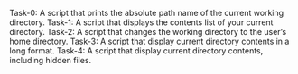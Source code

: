 Task-0: A script that prints the absolute path name of the current working directory.
Task-1: A script that displays the contents list of your current directory.
Task-2: A script that changes the working directory to the user’s home directory.
Task-3: A script that display current directory contents in a long format.
Task-4: A script that display current directory contents, including hidden files.
